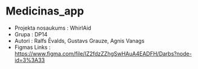 # Medicinas_app
* Projekta nosaukums : WhirlAid
* Grupa : DP14
* Autori : Ralfs Ēvalds, Gustavs Grauze, Agnis Vanags
* Figmas Links : https://www.figma.com/file/IZ2fdzZZhgSwHAuA4EADFH/Darbs?node-id=3%3A33